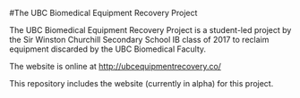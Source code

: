 #The UBC Biomedical Equipment Recovery Project

The UBC Biomedical Equipment Recovery Project is a student-led project by the Sir Winston
Churchill Secondary School IB class of 2017 to reclaim equipment discarded by the
UBC Biomedical Faculty.

The website is online at http://ubcequipmentrecovery.co/

This repository includes the website (currently in alpha) for this project.
